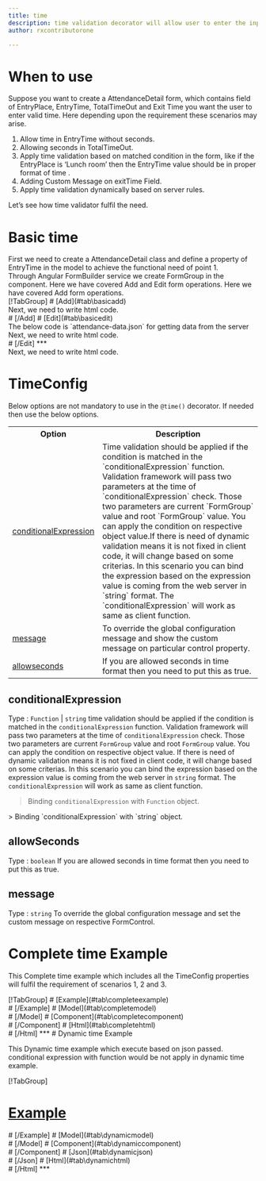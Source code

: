 ```yaml
---
title: time 
description: time validation decorator will allow user to enter the input only in the correct time format.
author: rxcontributorone

---
```

# When to use
Suppose you want to create a AttendanceDetail form, which contains field of EntryPlace, EntryTime, TotalTimeOut and Exit Time you want the user to enter valid time. Here depending upon the requirement these scenarios may arise.
<ol>
<li>Allow time in EntryTime without seconds.</li>
<li>Allowing seconds in TotalTimeOut.</li>
<li>Apply time validation based on matched condition in the form, like if the EntryPlace is ‘Lunch room’ then the EntryTime value should be in proper format of time .</li>
<li>Adding Custom Message on exitTime Field.</li>
<li>Apply time validation dynamically based on server rules.</li>
</ol>
Let’s see how time validator fulfil the need.

# Basic time 

<data-scope scope="['decorator']">
First we need to create a AttendanceDetail class and define a property of EntryTime in the model to achieve the functional need of point 1.
<div component="app-code" key="time-add-model"></div> 
</data-scope>
Through Angular FormBuilder service we create FormGroup in the component.
<data-scope scope="['decorator']">
Here we have covered Add and Edit form operations. 
</data-scope>

<data-scope scope="['validator','template-driven']">
Here we have covered Add form operations. 
</data-scope> 

<data-scope scope="['decorator']">
<div component="app-tabs" key="basic-operations"></div>
[!TabGroup]
# [Add](#tab\basicadd)
<div component="app-code" key="time-add-component"></div> 
Next, we need to write html code.
<div component="app-code" key="time-add-html"></div> 
<div component="app-example-runner" ref-component="app-time-add"></div>
# [/Add]
# [Edit](#tab\basicedit)
<div component="app-code" key="time-edit-component"></div> 
The below code is `attendance-data.json` for getting data from the server
<div component="app-code" key="time-edit-json"></div> 
Next, we need to write html code.
<div component="app-code" key="time-edit-html"></div> 
<div component="app-example-runner" ref-component="app-time-edit"></div>
# [/Edit]
***
</data-scope>

<data-scope scope="['validator','template-driven']">
<div component="app-code" key="time-add-component"></div> 
Next, we need to write html code.
<div component="app-code" key="time-add-html"></div> 
<div component="app-example-runner" ref-component="app-time-add"></div>
</data-scope>

# TimeConfig 
Below options are not mandatory to use in the `@time()` decorator. If needed then use the below options.

<table class="table table-bordered table-striped">
<tr><th>Option</th><th>Description</th></tr>
<tr><td><a href="#conditionalExpression" (click)='scrollTo("#conditionalExpression")' title="conditionalExpression">conditionalExpression</a></td><td>Time validation should be applied if the condition is matched in the `conditionalExpression` function. Validation framework will pass two parameters at the time of `conditionalExpression` check. Those two parameters are current `FormGroup` value and root `FormGroup` value. You can apply the condition on respective object value.If there is need of dynamic validation means it is not fixed in client code, it will change based on some criterias. In this scenario you can bind the expression based on the expression value is coming from the web server in `string` format. The `conditionalExpression` will work as same as client function.</td></tr>
<tr><td><a href="#message" (click)='scrollTo("#message")' title="message">message</a></td><td>To override the global configuration message and show the custom message on particular control property.</td></tr>
<tr><td><a href="#allowseconds" (click)='scrollTo("#allowseconds")' title="allowseconds">allowseconds</a></td><td>If you are allowed seconds in time format then you need to put this as true.</td></tr>
</table >

## conditionalExpression 
Type :  `Function`  |  `string` 
time validation should be applied if the condition is matched in the `conditionalExpression` function. Validation framework will pass two parameters at the time of `conditionalExpression` check. Those two parameters are current `FormGroup` value and root `FormGroup` value. You can apply the condition on respective object value.
If there is need of dynamic validation means it is not fixed in client code, it will change based on some criterias. In this scenario you can bind the expression based on the expression value is coming from the web server in `string` format. The `conditionalExpression` will work as same as client function.

> Binding `conditionalExpression` with `Function` object.
<div component="app-code" key="time-conditionalExpressionExampleFunction-model"></div> 
> Binding `conditionalExpression` with `string` object.
<div component="app-code" key="time-conditionalExpressionExampleString-model"></div> 

<div component="app-example-runner" ref-component="app-time-conditionalExpression" title="time decorators with conditionalExpression" key="conditionalExpression"></div>

## allowSeconds 
Type :  `boolean` 
If you are allowed seconds in time format then you need to put this as true.

<div component="app-code" key="time-messageExample-model"></div> 
<div component="app-example-runner" ref-component="app-time-message" title="time decorators with message" key="message"></div>

## message 
Type :  `string` 
To override the global configuration message and set the custom message on respective FormControl.

<div component="app-code" key="time-messageExample-model"></div> 
<div component="app-example-runner" ref-component="app-time-message" title="time decorators with message" key="message"></div>

# Complete time Example

This Complete time example which includes all the TimeConfig properties will fulfil the requirement of scenarios 1, 2 and 3.

<div component="app-tabs" key="complete"></div>
[!TabGroup]
# [Example](#tab\completeexample)
<div component="app-example-runner" ref-component="app-time-complete"></div>
# [/Example]
<data-scope scope="['decorator']">
# [Model](#tab\completemodel)
<div component="app-code" key="time-complete-model"></div> 
# [/Model]
</data-scope>
# [Component](#tab\completecomponent)
<div component="app-code" key="time-complete-component"></div> 
# [/Component]
# [Html](#tab\completehtml)
<div component="app-code" key="time-complete-html"></div> 
# [/Html]
***

<data-scope scope="['decorator','validator']">
# Dynamic time Example

This Dynamic time example which execute based on json passed. conditional expression with function would be not apply in dynamic time example. 

<div component="app-tabs" key="dynamic"></div>

[!TabGroup]
# [Example](#tab\dynamicexample)
<div component="app-example-runner" ref-component="app-time-dynamic"></div>
# [/Example]
<data-scope scope="['decorator']">
# [Model](#tab\dynamicmodel)
<div component="app-code" key="time-dynamic-model"></div>
# [/Model]
</data-scope>
# [Component](#tab\dynamiccomponent)
<div component="app-code" key="time-dynamic-component"></div>
# [/Component]
# [Json](#tab\dynamicjson)
<div component="app-code" key="time-dynamic-json"></div>
# [/Json]
# [Html](#tab\dynamichtml)
<div component="app-code" key="time-dynamic-html"></div> 
# [/Html]
***
</data-scope>
